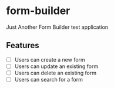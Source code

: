 # form-builder

Just Another Form Builder test application

## Features

- [ ] Users can create a new form
- [ ] Users can update an existing form
- [ ] Users can delete an existing form
- [ ] Users can search for a form
